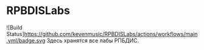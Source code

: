 # RPBDISLabs
![Build Status]https://github.com/kevenmusic/RPBDISLabs/actions/workflows/main.yml/badge.svg
Здесь хранятся все лабы РПБДИС.
